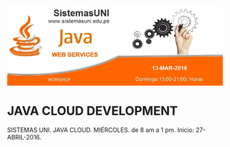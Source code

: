 ![JAVA CLOUD DEVELOPMENT](https://raw.githubusercontent.com/gcoronelc/SISTUNI-JWS-002/master/JavaWebService.jpg)


# JAVA CLOUD DEVELOPMENT

SISTEMAS UNI. JAVA CLOUD. MIÉRCOLES. de 8 am a 1 pm. Inicio: 27-ABRIL-2016.
